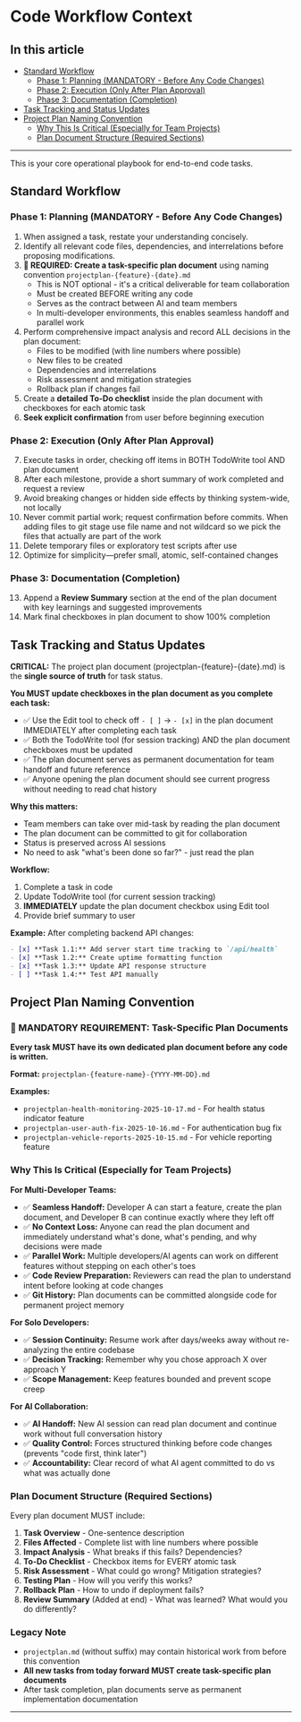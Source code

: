 # Code Workflow Context

## In this article
- [Standard Workflow](#standard-workflow)
  - [Phase 1: Planning (MANDATORY - Before Any Code Changes)](#phase-1-planning-mandatory---before-any-code-changes)
  - [Phase 2: Execution (Only After Plan Approval)](#phase-2-execution-only-after-plan-approval)
  - [Phase 3: Documentation (Completion)](#phase-3-documentation-completion)
- [Task Tracking and Status Updates](#task-tracking-and-status-updates)
- [Project Plan Naming Convention](#project-plan-naming-convention)
  - [Why This Is Critical (Especially for Team Projects)](#why-this-is-critical-especially-for-team-projects)
  - [Plan Document Structure (Required Sections)](#plan-document-structure-required-sections)

***
This is your core operational playbook for end-to-end code tasks.

## Standard Workflow

### Phase 1: Planning (MANDATORY - Before Any Code Changes)
1. When assigned a task, restate your understanding concisely.
2. Identify all relevant code files, dependencies, and interrelations before proposing modifications.
3. **🚨 REQUIRED: Create a task-specific plan document** using naming convention `projectplan-{feature}-{date}.md`
   - This is NOT optional - it's a critical deliverable for team collaboration
   - Must be created BEFORE writing any code
   - Serves as the contract between AI and team members
   - In multi-developer environments, this enables seamless handoff and parallel work
4. Perform comprehensive impact analysis and record ALL decisions in the plan document:
   - Files to be modified (with line numbers where possible)
   - New files to be created
   - Dependencies and interrelations
   - Risk assessment and mitigation strategies
   - Rollback plan if changes fail
5. Create a **detailed To-Do checklist** inside the plan document with checkboxes for each atomic task
6. **Seek explicit confirmation** from user before beginning execution

### Phase 2: Execution (Only After Plan Approval)
7. Execute tasks in order, checking off items in BOTH TodoWrite tool AND plan document
8. After each milestone, provide a short summary of work completed and request a review
9. Avoid breaking changes or hidden side effects by thinking system-wide, not locally
10. Never commit partial work; request confirmation before commits. When adding files to git stage use file name and not wildcard so we pick the files that actually are part of the work
11. Delete temporary files or exploratory test scripts after use
12. Optimize for simplicity—prefer small, atomic, self-contained changes

### Phase 3: Documentation (Completion)
13. Append a **Review Summary** section at the end of the plan document with key learnings and suggested improvements
14. Mark final checkboxes in plan document to show 100% completion

## Task Tracking and Status Updates

**CRITICAL:** The project plan document (projectplan-{feature}-{date}.md) is the **single source of truth** for task status.

**You MUST update checkboxes in the plan document as you complete each task:**
- ✅ Use the Edit tool to check off `- [ ]` → `- [x]` in the plan document IMMEDIATELY after completing each task
- ✅ Both the TodoWrite tool (for session tracking) AND the plan document checkboxes must be updated
- ✅ The plan document serves as permanent documentation for team handoff and future reference
- ✅ Anyone opening the plan document should see current progress without needing to read chat history

**Why this matters:**
- Team members can take over mid-task by reading the plan document
- The plan document can be committed to git for collaboration
- Status is preserved across AI sessions
- No need to ask "what's been done so far?" - just read the plan

**Workflow:**
1. Complete a task in code
2. Update TodoWrite tool (for current session tracking)
3. **IMMEDIATELY** update the plan document checkbox using Edit tool
4. Provide brief summary to user

**Example:**
After completing backend API changes:
```markdown
- [x] **Task 1.1:** Add server start time tracking to `/api/health`
- [x] **Task 1.2:** Create uptime formatting function
- [x] **Task 1.3:** Update API response structure
- [ ] **Task 1.4:** Test API manually
```

## Project Plan Naming Convention

### 🚨 MANDATORY REQUIREMENT: Task-Specific Plan Documents

**Every task MUST have its own dedicated plan document before any code is written.**

**Format:** `projectplan-{feature-name}-{YYYY-MM-DD}.md`

**Examples:**
- `projectplan-health-monitoring-2025-10-17.md` - For health status indicator feature
- `projectplan-user-auth-fix-2025-10-16.md` - For authentication bug fix
- `projectplan-vehicle-reports-2025-10-15.md` - For vehicle reporting feature

### Why This Is Critical (Especially for Team Projects)

**For Multi-Developer Teams:**
- ✅ **Seamless Handoff:** Developer A can start a feature, create the plan document, and Developer B can continue exactly where they left off
- ✅ **No Context Loss:** Anyone can read the plan document and immediately understand what's done, what's pending, and why decisions were made
- ✅ **Parallel Work:** Multiple developers/AI agents can work on different features without stepping on each other's toes
- ✅ **Code Review Preparation:** Reviewers can read the plan to understand intent before looking at code changes
- ✅ **Git History:** Plan documents can be committed alongside code for permanent project memory

**For Solo Developers:**
- ✅ **Session Continuity:** Resume work after days/weeks away without re-analyzing the entire codebase
- ✅ **Decision Tracking:** Remember why you chose approach X over approach Y
- ✅ **Scope Management:** Keep features bounded and prevent scope creep

**For AI Collaboration:**
- ✅ **AI Handoff:** New AI session can read plan document and continue work without full conversation history
- ✅ **Quality Control:** Forces structured thinking before code changes (prevents "code first, think later")
- ✅ **Accountability:** Clear record of what AI agent committed to do vs what was actually done

### Plan Document Structure (Required Sections)

Every plan document MUST include:

1. **Task Overview** - One-sentence description
2. **Files Affected** - Complete list with line numbers where possible
3. **Impact Analysis** - What breaks if this fails? Dependencies?
4. **To-Do Checklist** - Checkbox items for EVERY atomic task
5. **Risk Assessment** - What could go wrong? Mitigation strategies?
6. **Testing Plan** - How will you verify this works?
7. **Rollback Plan** - How to undo if deployment fails?
8. **Review Summary** (Added at end) - What was learned? What would you do differently?

### Legacy Note
- `projectplan.md` (without suffix) may contain historical work from before this convention
- **All new tasks from today forward MUST create task-specific plan documents**
- After task completion, plan documents serve as permanent implementation documentation

***